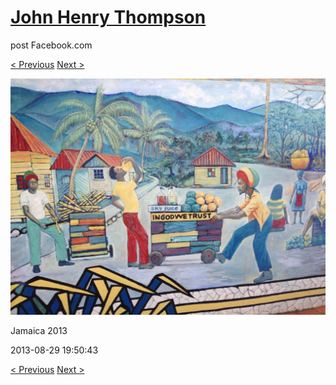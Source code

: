 # [John Henry Thompson](../README.md)
post Facebook.com

[< Previous](2013-08-29-2.md) [Next >](2013-08-29-4.md)

[![](../media/2013-08-29/Jamaica-2014.jpg)](../README.md)

Jamaica 2013

2013-08-29 19:50:43

[< Previous](2013-08-29-2.md) [Next >](2013-08-29-4.md)